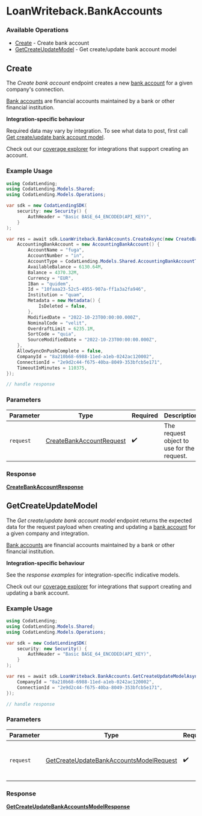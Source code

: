 # LoanWriteback.BankAccounts

### Available Operations

* [Create](#create) - Create bank account
* [GetCreateUpdateModel](#getcreateupdatemodel) - Get create/update bank account model

## Create

The *Create bank account* endpoint creates a new [bank account](https://docs.codat.io/lending-api#/schemas/BankAccount) for a given company's connection.

[Bank accounts](https://docs.codat.io/lending-api#/schemas/BankAccount) are financial accounts maintained by a bank or other financial institution.

**Integration-specific behaviour**

Required data may vary by integration. To see what data to post, first call [Get create/update bank account model](https://docs.codat.io/lending-api#/operations/get-create-update-bankAccounts-model).

Check out our [coverage explorer](https://knowledge.codat.io/supported-features/accounting?view=tab-by-data-type&dataType=bankAccounts) for integrations that support creating an account.

### Example Usage

```csharp
using CodatLending;
using CodatLending.Models.Shared;
using CodatLending.Models.Operations;

var sdk = new CodatLendingSDK(
    security: new Security() {
        AuthHeader = "Basic BASE_64_ENCODED(API_KEY)",
    }
);

var res = await sdk.LoanWriteback.BankAccounts.CreateAsync(new CreateBankAccountRequest() {
    AccountingBankAccount = new AccountingBankAccount() {
        AccountName = "fuga",
        AccountNumber = "in",
        AccountType = CodatLending.Models.Shared.AccountingBankAccountType.Credit,
        AvailableBalance = 6130.64M,
        Balance = 4370.32M,
        Currency = "EUR",
        IBan = "quidem",
        Id = "10faaa23-52c5-4955-907a-ff1a3a2fa946",
        Institution = "quam",
        Metadata = new Metadata() {
            IsDeleted = false,
        },
        ModifiedDate = "2022-10-23T00:00:00.000Z",
        NominalCode = "velit",
        OverdraftLimit = 6235.1M,
        SortCode = "quia",
        SourceModifiedDate = "2022-10-23T00:00:00.000Z",
    },
    AllowSyncOnPushComplete = false,
    CompanyId = "8a210b68-6988-11ed-a1eb-0242ac120002",
    ConnectionId = "2e9d2c44-f675-40ba-8049-353bfcb5e171",
    TimeoutInMinutes = 110375,
});

// handle response
```

### Parameters

| Parameter                                                                       | Type                                                                            | Required                                                                        | Description                                                                     |
| ------------------------------------------------------------------------------- | ------------------------------------------------------------------------------- | ------------------------------------------------------------------------------- | ------------------------------------------------------------------------------- |
| `request`                                                                       | [CreateBankAccountRequest](../../models/operations/CreateBankAccountRequest.md) | :heavy_check_mark:                                                              | The request object to use for the request.                                      |


### Response

**[CreateBankAccountResponse](../../models/operations/CreateBankAccountResponse.md)**


## GetCreateUpdateModel

The *Get create/update bank account model* endpoint returns the expected data for the request payload when creating and updating a [bank account](https://docs.codat.io/lending-api#/schemas/BankAccount) for a given company and integration.

[Bank accounts](https://docs.codat.io/lending-api#/schemas/BankAccount) are financial accounts maintained by a bank or other financial institution.

**Integration-specific behaviour**

See the *response examples* for integration-specific indicative models.

Check out our [coverage explorer](https://knowledge.codat.io/supported-features/accounting?view=tab-by-data-type&dataType=bankAccounts) for integrations that support creating and updating a bank account.


### Example Usage

```csharp
using CodatLending;
using CodatLending.Models.Shared;
using CodatLending.Models.Operations;

var sdk = new CodatLendingSDK(
    security: new Security() {
        AuthHeader = "Basic BASE_64_ENCODED(API_KEY)",
    }
);

var res = await sdk.LoanWriteback.BankAccounts.GetCreateUpdateModelAsync(new GetCreateUpdateBankAccountsModelRequest() {
    CompanyId = "8a210b68-6988-11ed-a1eb-0242ac120002",
    ConnectionId = "2e9d2c44-f675-40ba-8049-353bfcb5e171",
});

// handle response
```

### Parameters

| Parameter                                                                                                     | Type                                                                                                          | Required                                                                                                      | Description                                                                                                   |
| ------------------------------------------------------------------------------------------------------------- | ------------------------------------------------------------------------------------------------------------- | ------------------------------------------------------------------------------------------------------------- | ------------------------------------------------------------------------------------------------------------- |
| `request`                                                                                                     | [GetCreateUpdateBankAccountsModelRequest](../../models/operations/GetCreateUpdateBankAccountsModelRequest.md) | :heavy_check_mark:                                                                                            | The request object to use for the request.                                                                    |


### Response

**[GetCreateUpdateBankAccountsModelResponse](../../models/operations/GetCreateUpdateBankAccountsModelResponse.md)**


